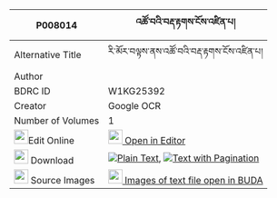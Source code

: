 |P008014|འཚོ་བའི་བརྡ་རྟགས་ངོས་འཛིན་པ། 
| --- | --- 
|Alternative Title |རི་མོར་བལྟས་ནས་འཚོ་བའི་བརྡ་རྟགས་ངོས་འཛིན་པ།
|Author | 
|BDRC ID | W1KG25392
|Creator | Google OCR
|Number of Volumes| 1
|<img width="25" src="https://img.icons8.com/color/25/000000/edit-property.png">Edit Online| [<img width="25" src="https://avatars.githubusercontent.com/u/45091458?s=200&v=4"> Open in Editor](http://editor.openpecha.org/P008014)
|<img width="25" src="https://img.icons8.com/fluent/48/000000/download-2.png"/>  Download | [![](https://img.icons8.com/color/20/000000/txt.png)Plain Text](https://github.com/Openpecha/P008014/releases/download/v1/tsowa_i_da_tak_ngodzinpa_plain_P008014.zip), [![](https://img.icons8.com/color/20/000000/txt.png)Text with Pagination](https://github.com/Openpecha/P008014/releases/download/v1/tsowa_i_da_tak_ngodzinpa_pages_P008014.zip)
|<img width="25" src="https://img.icons8.com/plasticine/100/000000/pictures-folder.png"/>  Source Images | [<img width="25" src="https://library.bdrc.io/icons/BUDA-small.svg"> Images of text file open in BUDA](https://library.bdrc.io/show/bdr:W1KG25392)